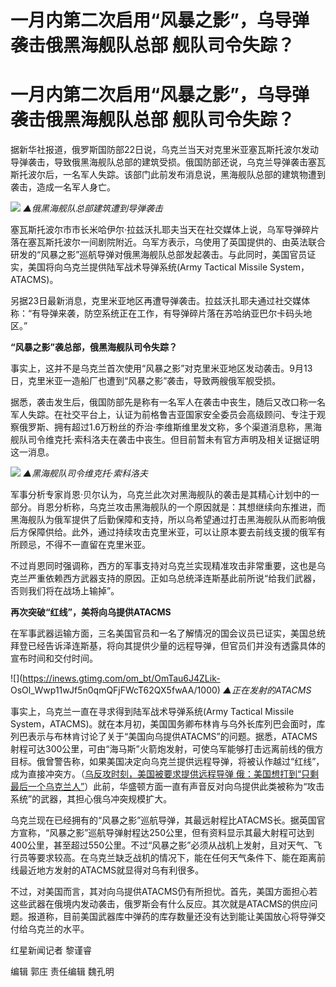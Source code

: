 # 一月内第二次启用“风暴之影”，乌导弹袭击俄黑海舰队总部 舰队司令失踪？

# 一月内第二次启用“风暴之影”，乌导弹袭击俄黑海舰队总部 舰队司令失踪？

据新华社报道，俄罗斯国防部22日说，乌克兰当天对克里米亚塞瓦斯托波尔发动导弹袭击，导致俄黑海舰队总部的建筑受损。俄国防部还说，乌克兰导弹袭击塞瓦斯托波尔后，一名军人失踪。该部门此前发布消息说，黑海舰队总部的建筑物遭到袭击，造成一名军人身亡。

![](https://inews.gtimg.com/om_bt/O1rmH9Kv_p2mQxuix3guYswmyTXniTd8tn2zhVwY1O3EAAA/1000)
_▲俄黑海舰队总部建筑遭到导弹袭击_

塞瓦斯托波尔市市长米哈伊尔·拉兹沃扎耶夫当天在社交媒体上说，乌军导弹碎片落在塞瓦斯托波尔一间剧院附近。乌军方表示，乌使用了英国提供的、由英法联合研发的“风暴之影”巡航导弹对俄黑海舰队总部发起袭击。与此同时，美国官员证实，美国将向乌克兰提供陆军战术导弹系统(Army
Tactical Missile System，ATACMS)。

另据23日最新消息，克里米亚地区再遭导弹袭击。拉兹沃扎耶夫通过社交媒体称：“有导弹来袭，防空系统正在工作，有导弹碎片落在苏哈纳亚巴尔卡码头地区。”

**“风暴之影”袭总部，俄黑海舰队司令失踪？**

事实上，这并不是乌克兰首次使用“风暴之影”对克里米亚地区发动袭击。9月13日，克里米亚一造船厂也遭到“风暴之影”袭击，导致两艘俄军舰受损。

据悉，袭击发生后，俄国防部先是称有一名军人在袭击中丧生，随后又改口称一名军人失踪。在社交平台上，认证为前格鲁吉亚国家安全委员会高级顾问、专注于观察俄罗斯、拥有超过1.6万粉丝的乔治·李维斯维里发文称，多个渠道消息称，黑海舰队司令维克托·索科洛夫在袭击中丧生。但目前暂未有官方声明及相关证据证明这一消息。

![](https://inews.gtimg.com/om_bt/OHJjPNiV9PRf8nczKe1Zl3Uv3XueHiVtxwLBHGc4icm0kAA/1000)
_▲黑海舰队司令维克托·索科洛夫_

军事分析专家肖恩·贝尔认为，乌克兰此次对黑海舰队的袭击是其精心计划中的一部分。肖恩分析称，乌克兰攻击黑海舰队的一个原因就是：其想继续向东推进，而黑海舰队为俄军提供了后勤保障和支持，所以乌希望通过打击黑海舰队从而影响俄后方保障供给。此外，通过持续攻击克里米亚，可以让原本要去前线支援的俄军有所顾忌，不得不一直留在克里米亚。

不过肖恩同时强调称，西方的军事支持对乌克兰实现精准攻击非常重要，这也是乌克兰严重依赖西方武器支持的原因。正如乌总统泽连斯基此前所说“给我们武器，否则我们将在战场上输掉”。

**再次突破“红线”，美将向乌提供ATACMS**

在军事武器运输方面，三名美国官员和一名了解情况的国会议员已证实，美国总统拜登已经告诉泽连斯基，将向其提供少量的远程导弹，但官员们并没有透露具体的宣布时间和交付时间。

![](https://inews.gtimg.com/om_bt/OmTau6J4ZLik-
OsOl_Wwp11wJf5n0qmQFjFWcT62QX5fwAA/1000) _▲正在发射的ATACMS_

事实上，乌克兰一直在寻求得到陆军战术导弹系统(Army Tactical Missile
System，ATACMS)。就在本月初，美国国务卿布林肯与乌外长库列巴会面时，库列巴表示与布林肯讨论了关于“美国向乌提供ATACMS”的问题。据悉，ATACMS射程可达300公里，可由“海马斯”火箭炮发射，可使乌军能够打击远离前线的俄方目标。俄曾警告称，如果美国决定向乌克兰提供远程导弹，将被认作越过“红线”，成为直接冲突方。（[乌反攻时刻，美国被要求提供远程导弹
俄：美国想打到“只剩最后一个乌克兰人”](https://new.qq.com/rain/a/20230907A09E8W00)）此前，华盛顿方面一直有声音反对向乌提供此类被称为“攻击系统”的武器，其担心俄乌冲突规模扩大。

乌克兰现在已经拥有的“风暴之影”巡航导弹，其最远射程比ATACMS长。据英国官方宣称，“风暴之影”巡航导弹射程达250公里，但有资料显示其最大射程可达到400公里，甚至超过550公里。不过“风暴之影”必须从战机上发射，且对天气、飞行员等要求较高。在乌克兰缺乏战机的情况下，能在任何天气条件下、能在距离前线最近地方发射的ATACMS就显得对乌有利很多。

不过，对美国而言，其对向乌提供ATACMS仍有所担忧。首先，美国方面担心若这些武器在俄境内发动袭击，俄罗斯会有什么反应。其次就是ATACMS的供应问题。报道称，目前美国武器库中弹药的库存数量还没有达到能让美国放心将导弹交付给乌克兰的水平。

红星新闻记者 黎谨睿

编辑 郭庄 责任编辑 魏孔明

